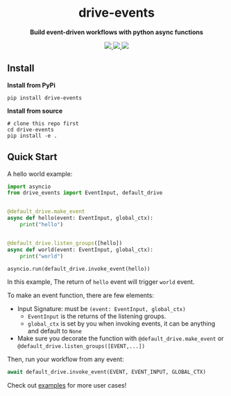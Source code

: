 <div align="center">
  <h1>drive-events</h1>
  <p><strong>Build event-driven workflows with python async functions</strong></p>
  <p>
    <a href="https://pypi.org/project/drive-events/" > 
    	<img src="https://img.shields.io/badge/python->=3.9.11-blue">
    </a>
    <a href="https://codecov.io/github/memodb-io/drive-events" > 
     <img src="https://codecov.io/github/memodb-io/drive-events/graph/badge.svg?token=Y0Ama0RxFk"/> 
	 </a>
    <a href="https://pypi.org/project/drive-events/">
      <img src="https://img.shields.io/pypi/v/drive-events.svg">
    </a>
  </p>
</div>







## Install

**Install from PyPi**

```shell
pip install drive-events
```

**Install from source**

```shell
# clone this repo first
cd drive-events
pip install -e .
```

## Quick Start

A hello world example:

```python
import asyncio
from drive_events import EventInput, default_drive


@default_drive.make_event
async def hello(event: EventInput, global_ctx):
    print("hello")


@default_drive.listen_groups([hello])
async def world(event: EventInput, global_ctx):
    print("world")

asyncio.run(default_drive.invoke_event(hello))
```

In this example, The return of `hello` event will trigger `world` event.

To make an event function, there are few elements:

* Input Signature: must be `(event: EventInput, global_ctx)`
  * `EventInput` is the returns of the listening groups.
  * `global_ctx` is set by you when invoking events, it can be anything and default to `None`
* Make sure you decorate the function with `@default_drive.make_event` or `@default_drive.listen_groups([EVENT,...])`

Then, run your workflow from any event:

```python
await default_drive.invoke_event(EVENT, EVENT_INPUT, GLOBAL_CTX)
```

Check out [examples](./examples) for more user cases!



